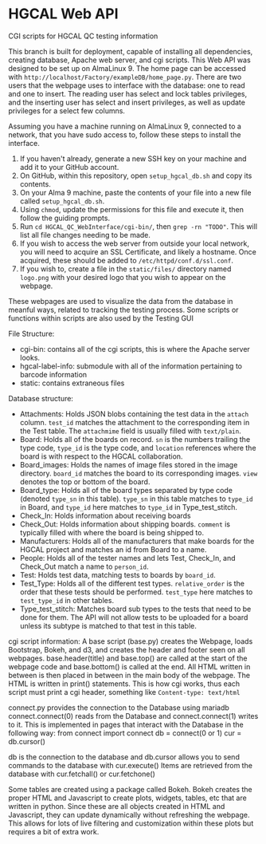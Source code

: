 # HGCAL Web API
CGI scripts for HGCAL QC testing information

This branch is built for deployment, capable of installing all dependencies, creating database, Apache web server, and cgi scripts.
This Web API was designed to be set up on AlmaLinux 9. The home page can be accessed with `http://localhost/Factory/exampleDB/home_page.py`.
There are two users that the webpage uses to interface with the database: one to read and one to insert.
The reading user has select and lock tables privileges, and the inserting user has select and insert privileges, as well as update privileges for a select few columns.

Assuming you have a machine running on AlmaLinux 9, connected to a network, that you have sudo access to, follow these steps to install the interface.

1. If you haven't already, generate a new SSH key on your machine and add it to your GitHub account.
2. On GitHub, within this repository, open `setup_hgcal_db.sh` and copy its contents.
3. On your Alma 9 machine, paste the contents of your file into a new file called `setup_hgcal_db.sh`.
4. Using `chmod`, update the permissions for this file and execute it, then follow the guiding prompts.
5. Run `cd HGCAL_QC_WebInterface/cgi-bin/`, then `grep -rn "TODO"`. This will list all file changes needing to be made.
6. If you wish to access the web server from outside your local network, you will need to acquire an SSL Certificate, and likely a hostname. Once acquired, these should be added to `/etc/httpd/conf.d/ssl.conf`.
7. If you wish to, create a file in the `static/files/` directory named `logo.png` with your desired logo that you wish to appear on the webpage.

These webpages are used to visualize the data from the database in meanful ways, related to tracking the testing process.
Some scripts or functions within scripts are also used by the Testing GUI

File Structure:
- cgi-bin: contains all of the cgi scripts, this is where the Apache server looks.
- hgcal-label-info: submodule with all of the information pertaining to barcode information
- static: contains extraneous files

Database structure:
- Attachments: Holds JSON blobs containing the test data in the `attach` column. `test_id` matches the attachment to the corresponding item in the Test table. The `attachmime` field is usually filled with `text/plain`.
- Board: Holds all of the boards on record. `sn` is the numbers trailing the type code, `type_id` is the type code, and `location` references where the board is with respect to the HGCAL collaboration.
- Board_images: Holds the names of image files stored in the image directory. `board_id` matches the board to its corresponding images. `view` denotes the top or bottom of the board.
- Board_type: Holds all of the board types separated by type code (denoted `type_sn` in this table). `type_sn` in this table matches to `type_id` in Board, and `type_id` here matches to `type_id` in Type_test_stitch.
- Check_In: Holds information about receiving boards
- Check_Out: Holds information about shipping boards. `comment` is typically filled with where the board is being shipped to.
- Manufacturers: Holds all of the manufacturers that make boards for the HGCAL project and matches an id from Board to a name.
- People: Holds all of the tester names and lets Test, Check_In, and Check_Out match a name to `person_id`.
- Test: Holds test data, matching tests to boards by `board_id`.
- Test_Type: Holds all of the different test types. `relative_order` is the order that these tests should be performed. `test_type` here matches to `test_type_id` in other tables.
- Type_test_stitch: Matches board sub types to the tests that need to be done for them. The API will not allow tests to be uploaded for a board unless its subtype is matched to that test in this table.

cgi script information:
A base script (base.py) creates the Webpage, loads Bootstrap, Bokeh, and d3, and creates the header and footer seen on all webpages.
base.header(title) and base.top() are called at the start of the webpage code and base.bottom() is called at the end.
All HTML written in between is then placed in between in the main body of the webpage.
The HTML is written in print() statements.
This is how cgi works, thus each script must print a cgi header, something like `Content-type: text/html`

connect.py provides the connection to the Database using mariadb 
connect.connect(0) reads from the Database and connect.connect(1) writes to it.
This is implemented in pages that interact with the Database in the following way:
from connect import connect
db = connect(0 or 1)
cur = db.cursor()

db is the connection to the database and db.cursor allows you to send commands to the database with cur.execute()
Items are retrieved from the database with cur.fetchall() or cur.fetchone()

Some tables are created using a package called Bokeh. 
Bokeh creates the proper HTML and Javascript to create plots, widgets, tables, etc that are written in python.
Since these are all objects created in HTML and Javascript, they can update dynamically without refreshing the webpage.
This allows for lots of live filtering and customization within these plots but requires a bit of extra work.
